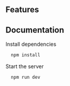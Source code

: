 

## Features


## Documentation



Install dependencies

```bash
  npm install
```

Start the server

```bash
  npm run dev
```
